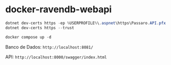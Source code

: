# docker-ravendb-webapi

```powershell
dotnet dev-certs https -ep %USERPROFILE%\.aspnet\https\Passaro.API.pfx -p passaro.api
dotnet dev-certs https --trust
```

```powershell
docker compose up -d
```

Banco de Dados: ```http://localhost:8081/```

API: ```http://localhost:8000/swagger/index.html```
